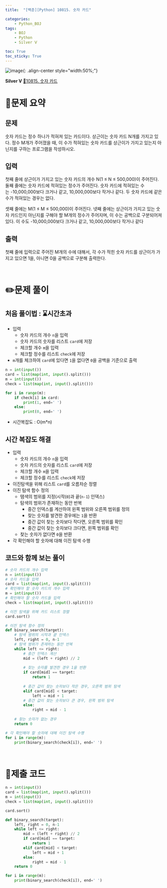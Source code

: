 ```yaml
---
title:  "[백준][Python] 10815. 숫자 카드" 

categories: 
    - Python_BOJ
tags: 
    - BOJ
    - Python
    - Silver Ⅴ

toc: True
toc_sticky: True
---
```

![image](https://github.com/user-attachments/assets/32319fe8-99e9-4031-b5d1-9f1909b510dc){: .align-center style="width:50%;"}

**Silver Ⅴ** 
[🔗10815. 숫자 카드](https://www.acmicpc.net/problem/10815)

# 📝문제 요약
## 문제

숫자 카드는 정수 하나가 적혀져 있는 카드이다. 상근이는 숫자 카드 N개를 가지고 있다. 정수 M개가 주어졌을 때, 이 수가 적혀있는 숫자 카드를 상근이가 가지고 있는지 아닌지를 구하는 프로그램을 작성하시오.

## 입력

첫째 줄에 상근이가 가지고 있는 숫자 카드의 개수 N(1 ≤ N ≤ 500,000)이 주어진다. 둘째 줄에는 숫자 카드에 적혀있는 정수가 주어진다. 숫자 카드에 적혀있는 수는 -10,000,000보다 크거나 같고, 10,000,000보다 작거나 같다. 두 숫자 카드에 같은 수가 적혀있는 경우는 없다.

셋째 줄에는 M(1 ≤ M ≤ 500,000)이 주어진다. 넷째 줄에는 상근이가 가지고 있는 숫자 카드인지 아닌지를 구해야 할 M개의 정수가 주어지며, 이 수는 공백으로 구분되어져 있다. 이 수도 -10,000,000보다 크거나 같고, 10,000,000보다 작거나 같다

## 출력

첫째 줄에 입력으로 주어진 M개의 수에 대해서, 각 수가 적힌 숫자 카드를 상근이가 가지고 있으면 1을, 아니면 0을 공백으로 구분해 출력한다.


<br>

# ✏️문제 풀이
## 처음 풀이법 : **⌛시간초과**

- 입력
    - 숫자 카드의 개수 `n`을 입력
    - 숫자 카드의 숫자를 리스트 `card`에 저장
    - 체크할 개수 `m`을 입력
    - 체크할 정수를 리스트 `check`에 저장
- `m`개를 체크하여 `card`에 있다면 `1`을 없다면 `0`을 공백을 기준으로 출력

```python
n = int(input())
card = list(map(int, input().split()))
m = int(input())
check = list(map(int, input().split()))

for i in range(m):
    if check[i] in card:
        print(1, end=' ')
    else:
        print(0, end=' ')
```

- 시간복잡도 : O(m*n)

## 시간 복잡도 해결

- 입력
    - 숫자 카드의 개수 `n`을 입력
    - 숫자 카드의 숫자를 리스트 `card`에 저장
    - 체크할 개수 `m`을 입력
    - 체크할 정수를 리스트 `check`에 저장
- 이진탐색을 위해 리스트 `card`를 오름차순 정렬
- 이진 탐색 함수 정의
    - 탬색의 범위를 지정(시작(`0`)과 끝(`n-1`) 인덱스)
    - 탐색의 범위가 존재하는 동안 반복
        - 중간 인덱스를 계산하여 왼쪽 범위와 오른쪽 범위를 정의
        - 찾는 숫자를 발견한 경우에는 `1`을 반환
        - 중간 값이 찾는 숫자보다 작다면, 오른쪽 범위를 확인
        - 중간 값이 찾는 숫자보다 크다면, 왼쪽 범위를 확인
    - 찾는 숫자가 없다면 `0`을 반환
- 각 확인해야 할 숫자에 대해 이진 탐색 수행

## 코드와 함께 보는 풀이

```python
# 숫자 카드의 개수 입력
n = int(input())
# 숫자 카드들 입력
card = list(map(int, input().split()))
# 확인해야 할 숫자 카드의 개수 입력
m = int(input())
# 확인해야 할 숫자 카드들 입력
check = list(map(int, input().split()))

# 이진 탐색을 위해 카드 리스트 정렬
card.sort()

# 이진 탐색 함수 정의
def binary_search(target):
    # 탐색 범위의 시작과 끝 인덱스
    left, right = 0, n-1
    # 탐색 범위가 존재하는 동안 반복
    while left <= right:
        # 중간 인덱스 계산
        mid = (left + right) // 2
        
        # 찾는 숫자를 발견한 경우 1을 반환
        if card[mid] == target:
            return 1
          
        # 중간 값이 찾는 숫자보다 작은 경우, 오른쪽 범위 탐색
        elif card[mid] < target:
            left = mid + 1
        # 중간 값이 찾는 숫자보다 큰 경우, 왼쪽 범위 탐색
        else:
            right = mid - 1
            
    # 찾는 숫자가 없는 경우
    return 0

# 각 확인해야 할 숫자에 대해 이진 탐색 수행
for i in range(m):
    print(binary_search(check[i]), end=' ')
```

<br>

# 💯제출 코드
```python
n = int(input())
card = list(map(int, input().split()))
m = int(input())
check = list(map(int, input().split()))

card.sort()

def binary_search(target):
    left, right = 0, n-1
    while left <= right:
        mid = (left + right) // 2
        if card[mid] == target:
            return 1
        elif card[mid] < target:
            left = mid + 1
        else:
            right = mid - 1
    return 0

for i in range(m):
    print(binary_search(check[i]), end=' ')
```